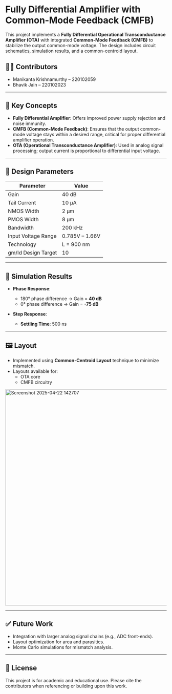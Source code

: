 # Fully Differential Amplifier with Common-Mode Feedback (CMFB)

This project implements a **Fully Differential Operational Transconductance Amplifier (OTA)** with integrated **Common-Mode Feedback (CMFB)** to stabilize the output common-mode voltage. The design includes circuit schematics, simulation results, and a common-centroid layout.

## 🧑‍💻 Contributors

- Manikanta Krishnamurthy – 220102059  
- Bhavik Jain – 220102023  

---

## 🧠 Key Concepts

- **Fully Differential Amplifier**: Offers improved power supply rejection and noise immunity.
- **CMFB (Common-Mode Feedback)**: Ensures that the output common-mode voltage stays within a desired range, critical for proper differential amplifier operation.
- **OTA (Operational Transconductance Amplifier)**: Used in analog signal processing; output current is proportional to differential input voltage.

---

## 🔧 Design Parameters

| Parameter              | Value         |
|------------------------|---------------|
| Gain                   | 40 dB         |
| Tail Current           | 10 µA         |
| NMOS Width             | 2 µm          |
| PMOS Width             | 8 µm          |
| Bandwidth              | 200 kHz       |
| Input Voltage Range    | 0.785V – 1.66V|
| Technology             | L = 900 nm    |
| gm/Id Design Target    | 10            |

---

## 🧪 Simulation Results

- **Phase Response**:  
  - 180° phase difference → Gain = **40 dB**  
  - 0° phase difference → Gain = **-75 dB**

- **Step Response**:  
  - **Settling Time**: 500 ns

---

## 🖼️ Layout

- Implemented using **Common-Centroid Layout** technique to minimize mismatch.
- Layouts available for:
  - OTA core
  - CMFB circuitry
<img width="770" height="676" alt="Screenshot 2025-04-22 142707" src="https://github.com/user-attachments/assets/2fb105e4-e741-4d00-837e-5ee6795960dc" />

---

## ✅ Future Work

- Integration with larger analog signal chains (e.g., ADC front-ends).
- Layout optimization for area and parasitics.
- Monte Carlo simulations for mismatch analysis.

---

## 📜 License

This project is for academic and educational use. Please cite the contributors when referencing or building upon this work.

